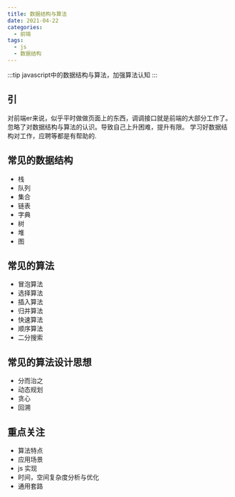 ```yaml
---
title: 数据结构与算法
date: 2021-04-22
categories:
  - 前端
tags:
  - js
  - 数据结构
---
```


:::tip
javascript中的数据结构与算法，加强算法认知
:::

<!-- more -->

## 引

对前端er来说，似乎平时做做页面上的东西，调调接口就是前端的大部分工作了。忽略了对数据结构与算法的认识。导致自己上升困难，提升有限。
学习好数据结构对工作，应聘等都是有帮助的.

## 常见的数据结构

- 栈
- 队列
- 集合
- 链表
- 字典
- 树
- 堆
- 图

## 常见的算法

- 冒泡算法
- 选择算法
- 插入算法
- 归并算法
- 快速算法
- 顺序算法
- 二分搜索

## 常见的算法设计思想

- 分而治之
- 动态规划
- 贪心
- 回溯

## 重点关注

- 算法特点
- 应用场景
- js 实现
- 时间，空间复杂度分析与优化
- 通用套路


